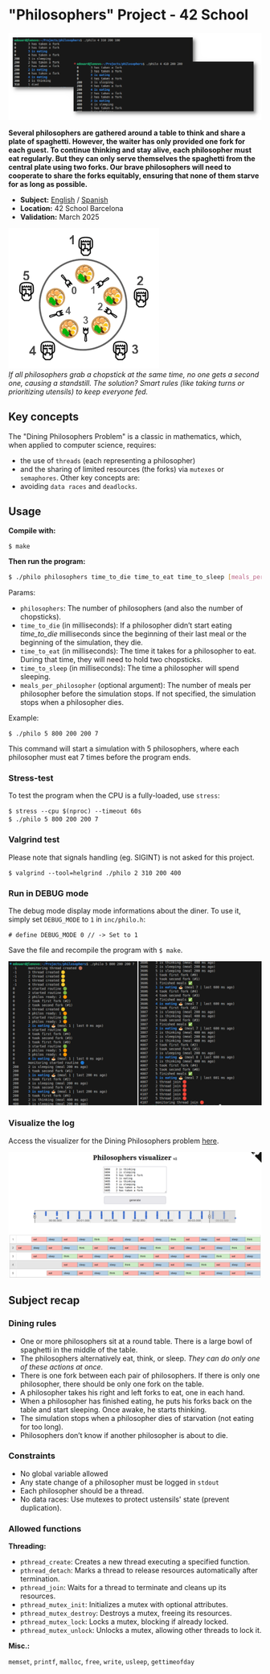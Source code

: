 # "Philosophers" Project - 42 School

![42 philosophers debug mode](test/screenshot/dining_philosophers_42_log.png)

**Several philosophers are gathered around a table to think and share a plate of spaghetti. However, the waiter has only provided one fork for each guest. To continue thinking and stay alive, each philosopher must eat regularly. But they can only serve themselves the spaghetti from the central plate using two forks. Our brave philosophers will need to cooperate to share the forks equitably, ensuring that none of them starve for as long as possible.**

- **Subject:** [English](./subject/en.subject.pdf) / [Spanish](./subject/es.subject.pdf)
- **Location:** 42 School Barcelona
- **Validation:** March 2025

![42 philosophers](test/screenshot/philosophers_problem_42.png) \
*If all philosophers grab a chopstick at the same time, no one gets a second one, causing a standstill. The solution? Smart rules (like taking turns or prioritizing utensils) to keep everyone fed.*

## Key concepts

The "Dining Philosophers Problem" is a classic in mathematics, which, when applied to computer science, requires:
- the use of `threads` (each representing a philosopher)
- and the sharing of limited resources (the forks) via `mutexes` or `semaphores`.
Other key concepts are:
- avoiding `data races` and `deadlocks`.

## Usage

**Compile with:**
```
$ make
```

**Then run the program:**
```bash
$ ./philo philosophers time_to_die time_to_eat time_to_sleep [meals_per_philosopher]
```
Params:
- `philosophers`: The number of philosophers (and also the number of chopsticks).
- `time_to_die` (in milliseconds): If a philosopher didn’t start eating *time_to_die* milliseconds since the beginning of their last meal or the beginning of the simulation, they die.
- `time_to_eat` (in milliseconds): The time it takes for a philosopher to eat. During that time, they will need to hold two chopsticks.
- `time_to_sleep` (in milliseconds): The time a philosopher will spend sleeping.
- `meals_per_philosopher` (optional argument): The number of meals per philosopher before the simulation stops. If not specified, the simulation stops when a philosopher dies.

Example:
```
$ ./philo 5 800 200 200 7
```
This command will start a simulation with 5 philosophers, where each philosopher must eat 7 times before the program ends.

### Stress-test

To test the program when the CPU is a fully-loaded, use `stress`:
```
$ stress --cpu $(nproc) --timeout 60s
$ ./philo 5 800 200 200 7
```

### Valgrind test

Please note that signals handling (eg. SIGINT) is not asked for this project.
```
$ valgrind --tool=helgrind ./philo 2 310 200 400
```

### Run in DEBUG mode

The debug mode display mode informations about the diner. To use it, simply set `DEBUG_MODE` to `1` in `inc/philo.h`:
```
# define DEBUG_MODE 0 // -> Set to 1
```
Save the file and recompile the program with `$ make`.

![42 philosophers debug mode](test/screenshot/dining_philosophers_42_debug.png)

### Visualize the log

Access the visualizer for the Dining Philosophers problem [here](https://nafuka11.github.io/philosophers-visualizer-v2/).

![42 philosophers visualizer](test/screenshot/dining_philosophers_visualizer_42.png)

## Subject recap

### Dining rules
- One or more philosophers sit at a round table. There is a large bowl of spaghetti in the middle of the table.
- The philosophers alternatively eat, think, or sleep. *They can do only one of these actions at once.*
- There is one fork between each pair of philosophers. If there is only one philosopher, there should be only one fork on the table.
- A philosopher takes his right and left forks to eat, one in each hand.
- When a philosopher has finished eating, he puts his forks back on the table and start sleeping. Once awake, he starts thinking.
- The simulation stops when a philosopher dies of starvation (not eating for too long).
- Philosophers don’t know if another philosopher is about to die.

### Constraints
- No global variable allowed
- Any state change of a philosopher must be logged in `stdout`
- Each philosopher should be a thread.
- No data races: Use mutexes to protect ustensils' state (prevent duplication).


### Allowed functions

**Threading:**
- `pthread_create`: Creates a new thread executing a specified function.
- `pthread_detach`: Marks a thread to release resources automatically after termination.
- `pthread_join`: Waits for a thread to terminate and cleans up its resources.
- `pthread_mutex_init`: Initializes a mutex with optional attributes.
- `pthread_mutex_destroy`: Destroys a mutex, freeing its resources.
- `pthread_mutex_lock`: Locks a mutex, blocking if already locked.
- `pthread_mutex_unlock`: Unlocks a mutex, allowing other threads to lock it.

**Misc.:**

`memset`, `printf`, `malloc`, `free`, `write`, `usleep`, `gettimeofday`
